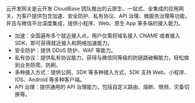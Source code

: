 

云开发网关是云开发 CloudBase 团队推出的云原生、一站式、全集成的应用网关，为客户提供包含加速、安全防护、私有协议、API 治理、微服务治理等功能，并且与微信平台深度集成，提供小程序、Web、原生 App 等多端的接入能力。

- 加速：全国遍布多个就近接入点，用户仅需将域名接入 CNAME 或者接入 SDK，即可获得就近接入和网络加速能力。
- 安全防护：提供 DDoS 防护、WAF 等能力。
- 私有协议：提供私有协议能力，获得与微信同等级的防链路破解能力，轻松做到业务防爬、防刷。
- 多种接入方式：提供公网、SDK 等多种接入方式，SDK 支持 Web、小程序、IOS、Android 等多种客户端。
- API 治理：提供通用的 API 治理能力，包括自定义路由、熔断、限频、灾备切换等。

